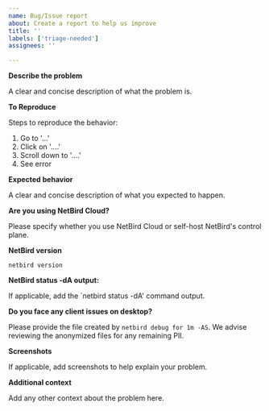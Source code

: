 ```yaml
---
name: Bug/Issue report
about: Create a report to help us improve
title: ''
labels: ['triage-needed']
assignees: ''

---
```


**Describe the problem**

A clear and concise description of what the problem is.

**To Reproduce**

Steps to reproduce the behavior:
1. Go to '...'
2. Click on '....'
3. Scroll down to '....'
4. See error

**Expected behavior**

A clear and concise description of what you expected to happen.

**Are you using NetBird Cloud?**

Please specify whether you use NetBird Cloud or self-host NetBird's control plane.

**NetBird version**

`netbird version`

**NetBird status -dA output:**

If applicable, add the `netbird status -dA' command output.

**Do you face any client issues on desktop?**

Please provide the file created by `netbird debug for 1m -AS`.
We advise reviewing the anonymized files for any remaining PII.

**Screenshots**

If applicable, add screenshots to help explain your problem.

**Additional context**

Add any other context about the problem here.
